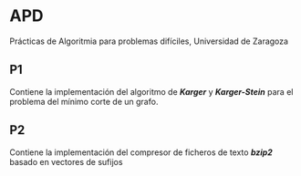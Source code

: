 # APD

Prácticas de Algoritmia para problemas difíciles, Universidad de Zaragoza


## P1
Contiene la implementación del algoritmo de **_Karger_** y **_Karger-Stein_** para el problema del mínimo corte de un grafo.


## P2
Contiene la implementación del compresor de ficheros de texto **_bzip2_** basado en vectores de sufijos
